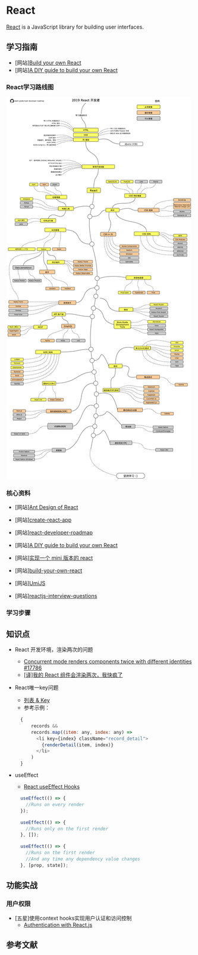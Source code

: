 # React

[React](https://reactjs.org) is a JavaScript library for building user interfaces.

## 学习指南

* [网站][Build your own React](https://pomb.us/build-your-own-react)
* [网站][A DIY guide to build your own React](https://github.com/pomber/didact)

### React学习路线图

<img src="https://github.com/adam-golab/react-developer-roadmap/raw/master/roadmap-cn.png" alt="React学习路线图"/>

### 核心资料

* [网站][Ant Design of React](https://ant.design/docs/react/introduce)
* [网站][create-react-app](https://github.com/facebook/create-react-app)
* [网站][react-developer-roadmap](https://github.com/adam-golab/react-developer-roadmap)
* [网站][A DIY guide to build your own React](https://github.com/pomber/didact)
* [网站][实现一个 mini 版本的 react](https://blog.ywhoo.cn/docs/framework/react-mini)
* [网站][build-your-own-react](https://pomb.us/build-your-own-react)

* [网站][UmiJS](https://umijs.org)
* [网站][reactjs-interview-questions](https://github.com/sudheerj/reactjs-interview-questions)

### 学习步骤

## 知识点

* React 开发环境，渲染两次的问题
  * [Concurrent mode renders components twice with different identities #17786](https://github.com/facebook/react/issues/17786)
  * [[译]我的 React 组件会渲染两次，我快疯了](https://juejin.cn/post/6858508463274885134>)

* React唯一key问题
  * [列表 & Key](https://zh-hans.reactjs.org/docs/lists-and-keys.html)
  * 参考示例：

  ```javascript
    {
        records &&
        records.map((item: any, index: any) =>
          <li key={index} className="record_detail">
            {renderDetail(item, index)}
          </li>
        )
    }
  ```

* useEffect
  * [React useEffect Hooks](https://www.w3schools.com/react/react_useeffect.asp)

  ```javascript
    useEffect(() => {
      //Runs on every render
    });
  ```

  ```javascript
    useEffect(() => {
      //Runs only on the first render
    }, []);
  ```

  ```javascript
    useEffect(() => {
      //Runs on the first render
      //And any time any dependency value changes
    }, [prop, state]);
  ```

## 功能实战

### 用户权限

* [五星]使用context hooks实现用户认证和访问控制
  * [Authentication with React.js](https://dev.to/ksushiva/authentication-with-react-js-9e4)

## 参考文献
